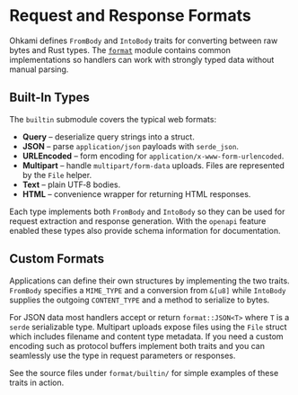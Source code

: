 # Request and Response Formats

Ohkami defines `FromBody` and `IntoBody` traits for converting between raw bytes
and Rust types.  The [`format`](../ohkami-0.24/ohkami/src/format) module contains
common implementations so handlers can work with strongly typed data without
manual parsing.

## Built‑In Types

The `builtin` submodule covers the typical web formats:

- **Query** – deserialize query strings into a struct.
- **JSON** – parse `application/json` payloads with `serde_json`.
- **URLEncoded** – form encoding for `application/x-www-form-urlencoded`.
- **Multipart** – handle `multipart/form-data` uploads.  Files are represented by
  the `File` helper.
- **Text** – plain UTF‑8 bodies.
- **HTML** – convenience wrapper for returning HTML responses.

Each type implements both `FromBody` and `IntoBody` so they can be used for
request extraction and response generation.  With the `openapi` feature enabled
these types also provide schema information for documentation.

## Custom Formats

Applications can define their own structures by implementing the two traits.
`FromBody` specifies a `MIME_TYPE` and a conversion from `&[u8]` while
`IntoBody` supplies the outgoing `CONTENT_TYPE` and a method to serialize to
bytes.

For JSON data most handlers accept or return `format::JSON<T>` where `T` is a
`serde` serializable type.  Multipart uploads expose files using the `File`
struct which includes filename and content type metadata.  If you need a custom
encoding such as protocol buffers implement both traits and you can seamlessly
use the type in request parameters or responses.

See the source files under `format/builtin/` for simple examples of these
traits in action.




